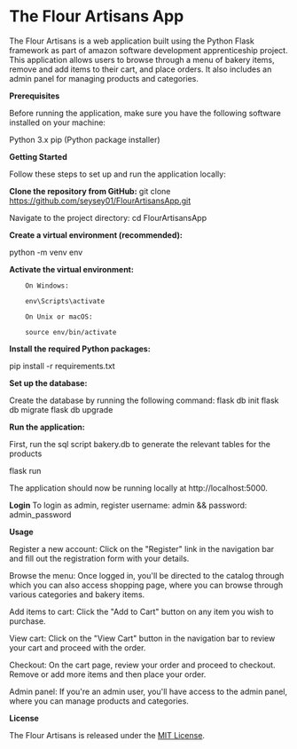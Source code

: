 # The Flour Artisans App

The Flour Artisans is a web application built using the Python Flask framework as part of amazon software development apprenticeship project. 
This application allows users to browse through a menu of bakery items, remove and add items to their cart, and place orders.
It also includes an admin panel for managing products and categories.

**Prerequisites**

Before running the application, make sure you have the following software installed on your machine:

Python 3.x
pip (Python package installer)

**Getting Started**

Follow these steps to set up and run the application locally:

**Clone the repository from GitHub:**
git clone https://github.com/seysey01/FlourArtisansApp.git

Navigate to the project directory:
cd FlourArtisansApp

**Create a virtual environment (recommended):**

python -m venv env

**Activate the virtual environment:**

        On Windows:
        
        env\Scripts\activate
        
        On Unix or macOS:
        
        source env/bin/activate


**Install the required Python packages:**

pip install -r requirements.txt

**Set up the database:**

Create the database by running the following command:
flask db init
flask db migrate
flask db upgrade

**Run the application:**

First, run the sql script bakery.db to generate the relevant tables for the products

flask run

The application should now be running locally at http://localhost:5000.

**Login**
To login as admin, register username: admin && password: admin_password

**Usage**

Register a new account: Click on the "Register" link in the navigation bar and fill out the registration form with your details.

Browse the menu: Once logged in, you'll be directed to the catalog through which you can also access shopping page, where you can browse through various categories and bakery items.

Add items to cart: Click the "Add to Cart" button on any item you wish to purchase.

View cart: Click on the "View Cart" button in the navigation bar to review your cart and proceed with the order.

Checkout: On the cart page, review your order and proceed to checkout. Remove or add more items and then place your order.

Admin panel: If you're an admin user, you'll have access to the admin panel, where you can manage products and categories.


**License**

The Flour Artisans is released under the [MIT License](https://opensource.org/license/MIT).
